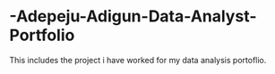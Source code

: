 # -Adepeju-Adigun-Data-Analyst-Portfolio
This includes the project i have worked for my data analysis portoflio. 
